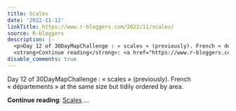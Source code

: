 ```yaml
---
title: Scales
date: '2022-11-12'
linkTitle: https://www.r-bloggers.com/2022/11/scales/
source: R-bloggers
description: |-
  <p>Day 12 of 30DayMapChallenge : « scales » (previously). French « départements » at the same size but tidily ordered by area.</p>
  <strong>Continue reading</strong>: <a href="https://www.r-bloggers.com/2022/11/scales/">Scales</a> ...
disable_comments: true
---
```

<p>Day 12 of 30DayMapChallenge : « scales » (previously). French « départements » at the same size but tidily ordered by area.</p>
<strong>Continue reading</strong>: <a href="https://www.r-bloggers.com/2022/11/scales/">Scales</a> ...